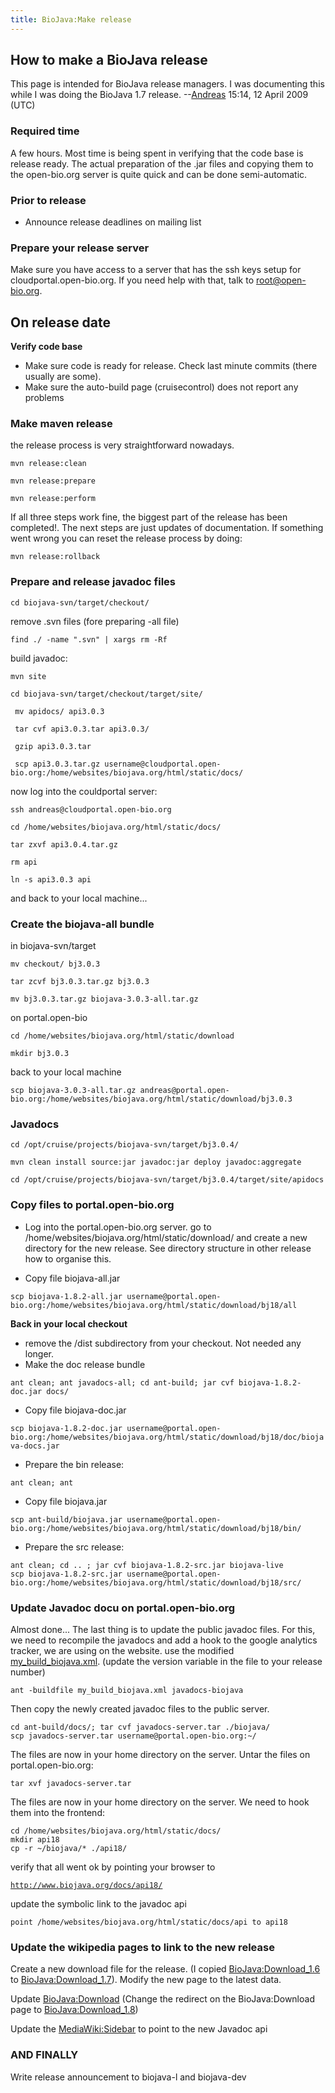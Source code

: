```yaml
---
title: BioJava:Make release
---
```


How to make a BioJava release
-----------------------------

This page is intended for BioJava release managers. I was documenting
this while I was doing the BioJava 1.7
release. --[Andreas](User:Andreas "wikilink") 15:14, 12 April 2009 (UTC)

### Required time

A few hours. Most time is being spent in verifying that the code base is
release ready. The actual preparation of the .jar files and copying them
to the open-bio.org server is quite quick and can be done
semi-automatic.

### Prior to release

-   Announce release deadlines on mailing list

### Prepare your release server

Make sure you have access to a server that has the ssh keys setup for
cloudportal.open-bio.org. If you need help with that, talk to
root@open-bio.org.

On release date
---------------

**Verify code base**

-   Make sure code is ready for release. Check last minute commits
    (there usually are some).
-   Make sure the auto-build page (cruisecontrol) does not report any
    problems

### Make maven release

the release process is very straightforward nowadays.

`mvn release:clean `

`mvn release:prepare `

`mvn release:perform`

If all three steps work fine, the biggest part of the release has been
completed!. The next steps are just updates of documentation. If
something went wrong you can reset the release process by doing:

`mvn release:rollback`

### Prepare and release javadoc files

`cd biojava-svn/target/checkout/`

remove .svn files (fore preparing -all file)

`find ./ -name ".svn" | xargs rm -Rf`

build javadoc:

`mvn site`

`cd biojava-svn/target/checkout/target/site/`

` mv apidocs/ api3.0.3`

` tar cvf api3.0.3.tar api3.0.3/`  
  
` gzip api3.0.3.tar`

` scp api3.0.3.tar.gz username@cloudportal.open-bio.org:/home/websites/biojava.org/html/static/docs/`

now log into the couldportal server:

`ssh andreas@cloudportal.open-bio.org`

`cd /home/websites/biojava.org/html/static/docs/`

`tar zxvf api3.0.4.tar.gz`

`rm api`  
  
`ln -s api3.0.3 api`

and back to your local machine...

### Create the biojava-all bundle

in biojava-svn/target

`mv checkout/ bj3.0.3`

`tar zcvf bj3.0.3.tar.gz bj3.0.3`

`mv bj3.0.3.tar.gz biojava-3.0.3-all.tar.gz`  

on portal.open-bio

`cd /home/websites/biojava.org/html/static/download`

`mkdir bj3.0.3`

back to your local machine

`scp biojava-3.0.3-all.tar.gz andreas@portal.open-bio.org:/home/websites/biojava.org/html/static/download/bj3.0.3`

### Javadocs

`cd /opt/cruise/projects/biojava-svn/target/bj3.0.4/`

`mvn clean install source:jar javadoc:jar deploy javadoc:aggregate`

`cd /opt/cruise/projects/biojava-svn/target/bj3.0.4/target/site/apidocs`

### Copy files to portal.open-bio.org

-   Log into the portal.open-bio.org server. go to
    /home/websites/biojava.org/html/static/download/ and create a new
    directory for the new release. See directory structure in other
    release how to organise this.

<!-- -->

-   Copy file biojava-all.jar

`scp biojava-1.8.2-all.jar username@portal.open-bio.org:/home/websites/biojava.org/html/static/download/bj18/all`

**Back in your local checkout**

-   remove the /dist subdirectory from your checkout. Not needed any
    longer.
-   Make the doc release bundle

`ant clean; ant javadocs-all; cd ant-build; jar cvf biojava-1.8.2-doc.jar docs/`

-   Copy file biojava-doc.jar

`scp biojava-1.8.2-doc.jar username@portal.open-bio.org:/home/websites/biojava.org/html/static/download/bj18/doc/biojava-docs.jar`

-   Prepare the bin release:

`ant clean; ant`

-   Copy file biojava.jar

`scp ant-build/biojava.jar username@portal.open-bio.org:/home/websites/biojava.org/html/static/download/bj18/bin/`

-   Prepare the src release:

`ant clean; cd .. ; jar cvf biojava-1.8.2-src.jar biojava-live`  
`scp biojava-1.8.2-src.jar username@portal.open-bio.org:/home/websites/biojava.org/html/static/download/bj18/src/`

### Update Javadoc docu on portal.open-bio.org

Almost done... The last thing is to update the public javadoc files. For
this, we need to recompile the javadocs and add a hook to the google
analytics tracker, we are using on the website. use the modified
[my\_build\_biojava.xml](BioJava:my_build_biojava "wikilink"). (update
the version variable in the file to your release number)

`ant -buildfile my_build_biojava.xml javadocs-biojava`

Then copy the newly created javadoc files to the public server.

`cd ant-build/docs/; tar cvf javadocs-server.tar ./biojava/`  
`scp javadocs-server.tar username@portal.open-bio.org:~/`

The files are now in your home directory on the server. Untar the files
on portal.open-bio.org:

`tar xvf javadocs-server.tar`

The files are now in your home directory on the server. We need to hook
them into the frontend:

`cd /home/websites/biojava.org/html/static/docs/`  
`mkdir api18`  
`cp -r ~/biojava/* ./api18/`

verify that all went ok by pointing your browser to

[`http://www.biojava.org/docs/api18/`](http://www.biojava.org/docs/api18/)

update the symbolic link to the javadoc api

`point /home/websites/biojava.org/html/static/docs/api to api18`

### Update the wikipedia pages to link to the new release

Create a new download file for the release. (I copied
<BioJava:Download_1.6> to <BioJava:Download_1.7>). Modify the new page
to the latest data.

Update <BioJava:Download> (Change the redirect on the BioJava:Download
page to <BioJava:Download_1.8>)

Update the <MediaWiki:Sidebar> to point to the new Javadoc api

### AND FINALLY

Write release announcement to biojava-l and biojava-dev
